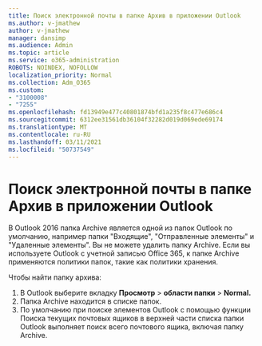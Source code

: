 ```yaml
---
title: Поиск электронной почты в папке Архив в приложении Outlook
ms.author: v-jmathew
author: v-jmathew
manager: dansimp
ms.audience: Admin
ms.topic: article
ms.service: o365-administration
ROBOTS: NOINDEX, NOFOLLOW
localization_priority: Normal
ms.collection: Adm_O365
ms.custom:
- "3100008"
- "7255"
ms.openlocfilehash: fd13949e477c40801874bfd1a235f8c477e686c4
ms.sourcegitcommit: 6312ee31561db36104f32282d019d069ede69174
ms.translationtype: MT
ms.contentlocale: ru-RU
ms.lasthandoff: 03/11/2021
ms.locfileid: "50737549"
---
```

# <a name="find-email-in-archive-folder-in-outlook-app"></a>Поиск электронной почты в папке Архив в приложении Outlook

В Outlook 2016 папка Archive является одной из папок Outlook по умолчанию, например папки "Входящие", "Отправленные элементы" и "Удаленные элементы". Вы не можете удалить папку Archive. Если вы используете Outlook с учетной записью Office 365, к папке Archive применяются политики папок, такие как политики хранения.

Чтобы найти папку архива:

1. В Outlook выберите вкладку **Просмотр** > **области папки**  >  **Normal.**
2. Папка Archive находится в списке папок.
3. По умолчанию при поиске элементов Outlook с помощью функции Поиска текущих почтовых ящиков в верхней части списка папки Outlook выполняет поиск всего почтового ящика, включая папку Archive.
